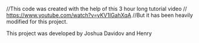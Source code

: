 
//This code was created with the help of this 3 hour long tutorial video
// https://www.youtube.com/watch?v=yKV1IGahXqA
//But it has been heavily modified for this project.


This project was developed by Joshua Davidov and Henry